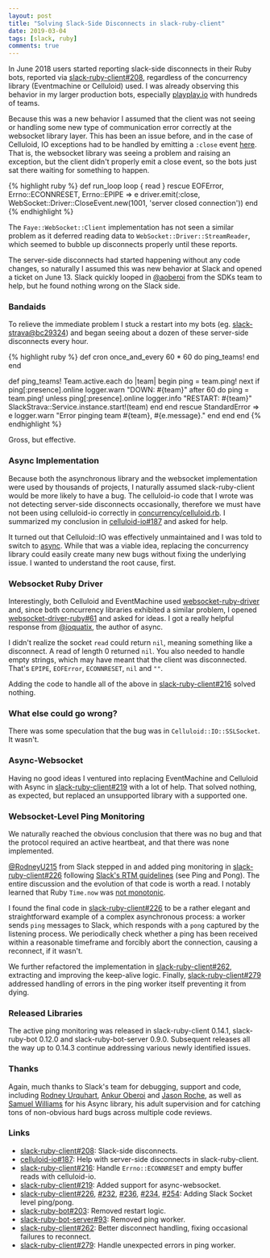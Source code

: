 ```yaml
---
layout: post
title: "Solving Slack-Side Disconnects in slack-ruby-client"
date: 2019-03-04
tags: [slack, ruby]
comments: true
---
```

In June 2018 users started reporting slack-side disconnects in their Ruby bots, reported via [slack-ruby-client#208](https://github.com/slack-ruby/slack-ruby-client/issues/208), regardless of the concurrency library (Eventmachine or Celluloid) used. I was already observing this behavior in my larger production bots, especially [playplay.io](https://www.playplay.io) with hundreds of teams.

Because this was a new behavior I assumed that the client was not seeing or handling some new type of communication error correctly at the websocket library layer. This has been an issue before, and in the case of Celluloid, IO exceptions had to be handled by emitting a `:close` event [here](https://github.com/slack-ruby/slack-ruby-client/blob/master/lib/slack/real_time/concurrency/celluloid.rb#L39). That is, the websocket library was seeing a problem and raising an exception, but the client didn't properly emit a close event, so the bots just sat there waiting for something to happen.

{% highlight ruby %}
def run_loop
  loop { read }
rescue EOFError, Errno::ECONNRESET, Errno::EPIPE => e
  driver.emit(:close, WebSocket::Driver::CloseEvent.new(1001, 'server closed connection'))
end
{% endhighlight %}

The `Faye::WebSocket::Client` implementation has not seen a similar problem as it deferred reading data to `WebSocket::Driver::StreamReader`, which seemed to bubble up disconnects properly until these reports.

The server-side disconnects had started happening without any code changes, so naturally I assumed this was new behavior at Slack and opened a ticket on June 13. Slack quickly looped in [@aoberoi](https://github.com/aoberoi) from the SDKs team to help, but he found nothing wrong on the Slack side.

### Bandaids

To relieve the immediate problem I stuck a restart into my bots (eg. [slack-strava@bc29324](https://github.com/dblock/slack-strava/commit/bc293248bae678dd9299b1d2888443adedae4da8)) and began seeing about a dozen of these server-side disconnects every hour.

{% highlight ruby %}
def cron
  once_and_every 60 * 60 do
    ping_teams!
  end
end

def ping_teams!
  Team.active.each do |team|
    begin
      ping = team.ping!
      next if ping[:presence].online
      logger.warn "DOWN: #{team}"
      after 60 do
        ping = team.ping!
        unless ping[:presence].online
          logger.info "RESTART: #{team}"
          SlackStrava::Service.instance.start!(team)
        end
      end
    rescue StandardError => e
      logger.warn "Error pinging team #{team}, #{e.message}."
    end
  end
end
{% endhighlight %}

Gross, but effective.

### Async Implementation

Because both the asynchronous library and the websocket implementation were used by thousands of projects, I naturally assumed slack-ruby-client would be more likely to have a bug. The celluloid-io code that I wrote was not detecting server-side disconnects occasionally, therefore we must have not been using celluloid-io correctly in [concurrency/celluloid.rb](https://github.com/slack-ruby/slack-ruby-client/blob/master/lib/slack/real_time/concurrency/celluloid.rb#L31). I summarized my conclusion in [celluloid-io#187](https://github.com/celluloid/celluloid-io/issues/187) and asked for help.

It turned out that Celluloid::IO was effectively unmaintained and I was told to switch to [async](https://github.com/socketry/async). While that was a viable idea, replacing the concurrency library could easily create many new bugs without fixing the underlying issue. I wanted to understand the root cause, first.

### Websocket Ruby Driver

Interestingly, both Celluloid and EventMachine used [websocket-ruby-driver](https://github.com/faye/websocket-driver-ruby) and, since both concurrency libraries exhibited a similar problem, I opened [websocket-driver-ruby#61](https://github.com/faye/websocket-driver-ruby/issues/61) and asked for ideas. I got a really helpful response from [@ioquatix](https://github.com/ioquatix), the author of async.

I didn't realize the socket `read` could return `nil`, meaning something like a disconnect. A read of length 0 returned `nil`. You also needed to handle empty strings, which may have meant that the client was disconnected. That's `EPIPE`, `EOFError`, `ECONNRESET`, `nil` and `""`.

Adding the code to handle all of the above in [slack-ruby-client#216](https://github.com/slack-ruby/slack-ruby-client/pull/216) solved nothing.

### What else could go wrong?

There was some speculation that the bug was in `Celluloid::IO::SSLSocket`. It wasn't.

### Async-Websocket

Having no good ideas I ventured into replacing EventMachine and Celluloid with Async in [slack-ruby-client#219](https://github.com/slack-ruby/slack-ruby-client/pull/219) with a lot of help. That solved nothing, as expected, but replaced an unsupported library with a supported one.

### Websocket-Level Ping Monitoring

We naturally reached the obvious conclusion that there was no bug and that the protocol required an active heartbeat, and that there was none implemented.

[@RodneyU215](https://github.com/RodneyU215) from Slack stepped in and added ping monitoring in [slack-ruby-client#226](https://github.com/slack-ruby/slack-ruby-client/pull/226) following [Slack's RTM guidelines](https://api.slack.com/rtm) (see Ping and Pong). The entire discussion and the evolution of that code is worth a read. I notably learned that Ruby `Time.now` was [not monotonic](https://blog.dnsimple.com/2018/03/elapsed-time-with-ruby-the-right-way/).

I found the final code in [slack-ruby-client#226](https://github.com/slack-ruby/slack-ruby-client/pull/226) to be a rather elegant and straightforward example of a complex asynchronous process: a worker sends `ping` messages to Slack, which responds with a `pong` captured by the listening process. We periodically check whether a ping has been received within a reasonable timeframe and forcibly abort the connection, causing a reconnect, if it wasn't.

We further refactored the implementation in [slack-ruby-client#262](https://github.com/slack-ruby/slack-ruby-client/pull/262), extracting and improving the keep-alive logic. Finally, [slack-ruby-client#279](https://github.com/slack-ruby/slack-ruby-client/pull/279) addressed handling of errors in the ping worker itself preventing it from dying.

### Released Libraries

The active ping monitoring was released in slack-ruby-client 0.14.1, slack-ruby-bot 0.12.0 and slack-ruby-bot-server 0.9.0. Subsequent releases all the way up to 0.14.3 continue addressing various newly identified issues.

### Thanks

Again, much thanks to Slack's team for debugging, support and code, including [Rodney Urquhart](https://github.com/RodneyU215), [Ankur Oberoi](https://github.com/aoberoi) and [Jason Roche](https://github.com/roach), as well as [Samuel Williams](https://github.com/ioquatix) for his Async library, his adult supervision and for catching tons of non-obvious hard bugs across multiple code reviews.

### Links

* [slack-ruby-client#208](https://github.com/slack-ruby/slack-ruby-client/issues/208): Slack-side disconnects.
* [celluloid-io#187](https://github.com/celluloid/celluloid-io/issues/187): Help with server-side disconnects in slack-ruby-client.
* [slack-ruby-client#216](https://github.com/slack-ruby/slack-ruby-client/pull/216): Handle `Errno::ECONNRESET` and empty buffer reads with celluloid-io.
* [slack-ruby-client#219](https://github.com/slack-ruby/slack-ruby-client/pull/219): Added support for async-websocket.
* [slack-ruby-client#226](https://github.com/slack-ruby/slack-ruby-client/pull/226), [#232](https://github.com/slack-ruby/slack-ruby-client/pull/232), [#236](https://github.com/slack-ruby/slack-ruby-client/pull/236), [#234](https://github.com/slack-ruby/slack-ruby-client/pull/234), [#254](https://github.com/slack-ruby/slack-ruby-client/issues/254): Adding Slack Socket level ping/pong.
* [slack-ruby-bot#203](https://github.com/slack-ruby/slack-ruby-bot/pull/203): Removed restart logic.
* [slack-ruby-bot-server#93](https://github.com/slack-ruby/slack-ruby-bot-server/pull/93): Removed ping worker.
* [slack-ruby-client#262](https://github.com/slack-ruby/slack-ruby-client/pull/262): Better disconnect handling, fixing occasional failures to reconnect.
* [slack-ruby-client#279](https://github.com/slack-ruby/slack-ruby-client/pull/279): Handle unexpected errors in ping worker.
